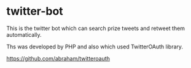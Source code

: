 # twitter-bot
This is the twitter bot which can search prize tweets and retweet them automatically.

Ths was developed by PHP and also which used TwitterOAuth library.

https://github.com/abraham/twitteroauth
